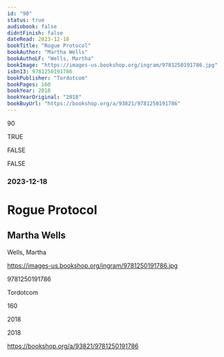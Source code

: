 ```yaml
---
id: "90"
status: true
audiobook: false
didntFinish: false
dateRead: 2023-12-18
bookTitle: "Rogue Protocol"
bookAuthor: "Martha Wells"
bookAuthoLF: "Wells, Martha"
bookImage: "https://images-us.bookshop.org/ingram/9781250191786.jpg"
isbn13: 9781250191786
bookPublisher: "Tordotcom"
bookPages: 160
bookYear: 2018
bookYearOriginal: "2018"
bookBuyUrl: "https://bookshop.org/a/93821/9781250191786"
---
```

90

TRUE

FALSE

FALSE

### 2023-12-18

# Rogue Protocol

## Martha Wells

Wells, Martha

https://images-us.bookshop.org/ingram/9781250191786.jpg

9781250191786

Tordotcom

160

2018

2018

https://bookshop.org/a/93821/9781250191786